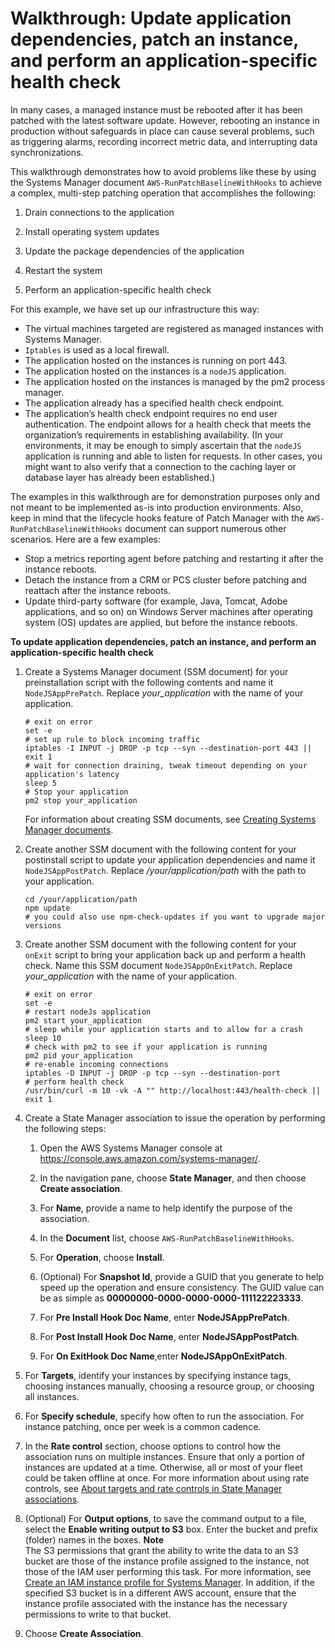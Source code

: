 # Walkthrough: Update application dependencies, patch an instance, and perform an application\-specific health check<a name="aws-runpatchbaselinewithhooks-walkthrough"></a>

In many cases, a managed instance must be rebooted after it has been patched with the latest software update\. However, rebooting an instance in production without safeguards in place can cause several problems, such as triggering alarms, recording incorrect metric data, and interrupting data synchronizations\.

This walkthrough demonstrates how to avoid problems like these by using the Systems Manager document `AWS-RunPatchBaselineWithHooks` to achieve a complex, multi\-step patching operation that accomplishes the following:

1. Drain connections to the application

1. Install operating system updates

1. Update the package dependencies of the application

1. Restart the system

1. Perform an application\-specific health check

For this example, we have set up our infrastructure this way:
+ The virtual machines targeted are registered as managed instances with Systems Manager\.
+ `Iptables` is used as a local firewall\.
+ The application hosted on the instances is running on port 443\.
+ The application hosted on the instances is a `nodeJS` application\.
+ The application hosted on the instances is managed by the pm2 process manager\.
+ The application already has a specified health check endpoint\.
+ The application’s health check endpoint requires no end user authentication\. The endpoint allows for a health check that meets the organization’s requirements in establishing availability\. \(In your environments, it may be enough to simply ascertain that the `nodeJS` application is running and able to listen for requests\. In other cases, you might want to also verify that a connection to the caching layer or database layer has already been established\.\)

The examples in this walkthrough are for demonstration purposes only and not meant to be implemented as\-is into production environments\. Also, keep in mind that the lifecycle hooks feature of Patch Manager with the `AWS-RunPatchBaselineWithHooks` document can support numerous other scenarios\. Here are a few examples:
+ Stop a metrics reporting agent before patching and restarting it after the instance reboots\.
+ Detach the instance from a CRM or PCS cluster before patching and reattach after the instance reboots\.
+ Update third\-party software \(for example, Java, Tomcat, Adobe applications, and so on\) on Windows Server machines after operating system \(OS\) updates are applied, but before the instance reboots\.

**To update application dependencies, patch an instance, and perform an application\-specific health check**

1. Create a Systems Manager document \(SSM document\) for your preinstallation script with the following contents and name it `NodeJSAppPrePatch`\. Replace *your\_application* with the name of your application\.

   ```
   # exit on error
   set -e
   # set up rule to block incoming traffic
   iptables -I INPUT -j DROP -p tcp --syn --destination-port 443 || exit 1
   # wait for connection draining, tweak timeout depending on your application's latency
   sleep 5 
   # Stop your application
   pm2 stop your_application
   ```

   For information about creating SSM documents, see [Creating Systems Manager documents](create-ssm-doc.md)\.

1. Create another SSM document with the following content for your postinstall script to update your application dependencies and name it `NodeJSAppPostPatch`\. Replace */your/application/path* with the path to your application\.

   ```
   cd /your/application/path
   npm update 
   # you could also use npm-check-updates if you want to upgrade major versions
   ```

1. Create another SSM document with the following content for your `onExit` script to bring your application back up and perform a health check\. Name this SSM document `NodeJSAppOnExitPatch`\. Replace *your\_application* with the name of your application\.

   ```
   # exit on error
   set -e
   # restart nodeJs application
   pm2 start your_application
   # sleep while your application starts and to allow for a crash
   sleep 10
   # check with pm2 to see if your application is running
   pm2 pid your_application
   # re-enable incoming connections
   iptables -D INPUT -j DROP -p tcp --syn --destination-port 
   # perform health check
   /usr/bin/curl -m 10 -vk -A "" http://localhost:443/health-check || exit 1
   ```

1. Create a State Manager association to issue the operation by performing the following steps:

   1. Open the AWS Systems Manager console at [https://console\.aws\.amazon\.com/systems\-manager/](https://console.aws.amazon.com/systems-manager/)\.

   1. In the navigation pane, choose **State Manager**, and then choose **Create association**\.

   1. For **Name**, provide a name to help identify the purpose of the association\.

   1. In the **Document** list, choose `AWS-RunPatchBaselineWithHooks`\.

   1. For **Operation**, choose **Install**\.

   1. \(Optional\) For **Snapshot Id**, provide a GUID that you generate to help speed up the operation and ensure consistency\. The GUID value can be as simple as **00000000\-0000\-0000\-0000\-111122223333**\.

   1. For **Pre Install Hook Doc Name**, enter **NodeJSAppPrePatch**\. 

   1. For **Post Install Hook Doc Name**, enter **NodeJSAppPostPatch**\. 

   1. For **On ExitHook Doc Name**,enter **NodeJSAppOnExitPatch**\. 

1. For **Targets**, identify your instances by specifying instance tags, choosing instances manually, choosing a resource group, or choosing all instances\.

1. For **Specify schedule**, specify how often to run the association\. For instance patching, once per week is a common cadence\.

1. In the **Rate control** section, choose options to control how the association runs on multiple instances\. Ensure that only a portion of instances are updated at a time\. Otherwise, all or most of your fleet could be taken offline at once\. For more information about using rate controls, see [About targets and rate controls in State Manager associations](systems-manager-state-manager-targets-and-rate-controls.md)\.

1. \(Optional\) For **Output options**, to save the command output to a file, select the **Enable writing output to S3** box\. Enter the bucket and prefix \(folder\) names in the boxes\.
**Note**  
The S3 permissions that grant the ability to write the data to an S3 bucket are those of the instance profile assigned to the instance, not those of the IAM user performing this task\. For more information, see [Create an IAM instance profile for Systems Manager](setup-instance-profile.md)\. In addition, if the specified S3 bucket is in a different AWS account, ensure that the instance profile associated with the instance has the necessary permissions to write to that bucket\.

1. Choose **Create Association**\.